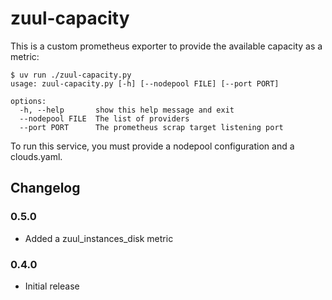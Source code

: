 # zuul-capacity

This is a custom prometheus exporter to provide the available capacity as a metric:

```ShellSession
$ uv run ./zuul-capacity.py
usage: zuul-capacity.py [-h] [--nodepool FILE] [--port PORT]

options:
  -h, --help       show this help message and exit
  --nodepool FILE  The list of providers
  --port PORT      The prometheus scrap target listening port
```

To run this service, you must provide a nodepool configuration and a clouds.yaml.

## Changelog

### 0.5.0

- Added a zuul_instances_disk metric

### 0.4.0

- Initial release
